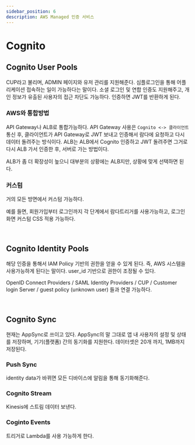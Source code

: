 ```yaml
---
sidebar_position: 6
description: AWS Managed 인증 서비스
---
```


# Cognito

## Cognito User Pools

CUP라고 불리며, ADMIN 페이지와 유저 관리를 지원해준다. 심플로그인을 통해 어플리케이션 접속하는 일이 가능하다는 말이다. 소셜 로그인 및 연합 인증도 지원해주고, 개인 정보가 유출된 사용자의 접근 차단도 가능하다. 인증하면 JWT를 반환하게 된다.

### AWS와 통합방법

API Gateway나 ALB로 통합가능하다. API Gateway 사용은 `Cognito <-> 클라이언트` 통신 후, 클라이언트가 API Gateway로 JWT 보내고 인증해서 람다에 요청하고 다시 데이터 돌려주는 방식이다. ALB는 ALB에서 Cognito 인증하고 JWT 돌려주면 그거로 다시 ALB 가서 인증한 후, 서버로 가는 방법이다.

ALB가 좀 더 확장성이 높으니 대부분의 상황에는 ALB지만, 상황에 맞게 선택하면 된다.


### 커스텀

거의 모든 방면에서 커스텀 가능하다.

예를 들면, 회원가입부터 로그인까지 각 단계에서 람다트리거를 사용가능하고, 로그인 화면 커스텀 CSS 적용 가능하다.

<br />

## Cognito Identity Pools

해당 인증을 통해서 IAM Policy 기반의 권한을 얻을 수 있게 된다. 즉, AWS 시스템을 사용가능하게 된다는 말이다. user_id 기반으로 권한이 조정될 수 있다.

OpenID Connect Providers / SAML Identity Providers / CUP / Customer login Server / guest policy (unknown user) 들과 연결 가능하다.

<br />

## Cognito Sync

현재는 AppSync로 쓰이고 있다. AppSync의 말 그대로 앱 내 사용자의 설정 및 상태를 저장하며, 기기(플랫폼) 간의 동기화를 지원한다. 데이터셋은 20개 까지, 1MB까지 저장된다.

### Push Sync

identity data가 바뀌면 모든 디바이스에 알림을 통해 동기화해준다.

### Cognito Stream

Kinesis에 스트림 데이터 보낸다.

### Coginto Events

트리거로 Lambda를 사용 가능하게 한다.

<br />